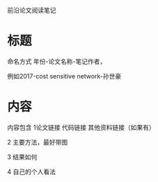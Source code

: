 
前沿论文阅读笔记

# 标题
命名方式 年份-论文名称-笔记作者，

例如2017-cost sensitive network-孙世豪
# 内容
内容包含
1论文链接 代码链接 其他资料链接（如果有）

2 主要方法，最好带图

3 结果如何

4 自己的个人看法


